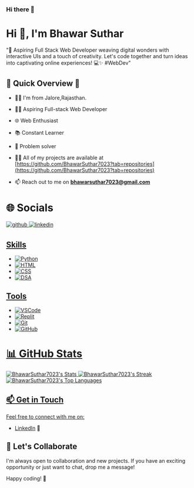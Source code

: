 ### Hi there 👋


<h1>Hi 👋, I'm Bhawar Suthar</h1>

"🚀 Aspiring Full Stack Web Developer weaving digital wonders with interactive UIs and a touch of creativity. Let's code together and turn ideas into captivating online experiences! 💻✨ #WebDev"
 
## 🚀 Quick Overview 🚀
- 👨‍💻 I'm from Jalore,Rajasthan.
- 👨‍💻 Aspiring Full-stack Web Developer
- 🌐 Web Enthusiast
- 📚 Constant Learner
- 🚀 Problem solver

- 👨‍💻 All of my projects are available at [https://github.com/BhawarSuthar7023?tab=repositories](https://github.com/BhawarSuthar7023?tab=repositories)

- 📫 Reach out to me on **bhawarsuthar7023@gmail.com**


<h1>🌐 Socials</h1>
<p align="left">
<a href="https://github.com/BhawarSuthar7023" target="_blank">
<img src=https://img.shields.io/badge/github-%2324292e.svg?&style=for-the-badge&logo=github&logoColor=white alt=github style="margin-bottom: 5px;" />
</a>
<a href="https://www.linkedin.com/in/bhanwar-lal-suthar/" target="_blank">
<img src=https://img.shields.io/badge/linkedin-%231E77B5.svg?&style=for-the-badge&logo=linkedin&logoColor=white alt=linkedin style="margin-bottom: 5px;" />


## Skills
- ![Python](https://img.shields.io/badge/Python-3776AB?style=flat&logo=python&logoColor=white)
- ![HTML](https://img.shields.io/badge/HTML5-E34F26?style=flat&logo=html5&logoColor=white)
- ![CSS](https://img.shields.io/badge/CSS3-1572B6?style=flat&logo=css3&logoColor=white)
- ![DSA](https://img.shields.io/badge/Data_Structures_%26_Algorithms-0082C9?style=flat)

## Tools
- ![VSCode](https://img.shields.io/badge/VSCode-007ACC?style=flat&logo=visual-studio-code&logoColor=white)
- ![Replit](https://img.shields.io/badge/Replit-667881?style=flat&logo=replit&logoColor=white)
- ![Git](https://img.shields.io/badge/Git-F05032?style=flat&logo=git&logoColor=white)
- ![GitHub](https://img.shields.io/badge/GitHub-181717?style=flat&logo=github&logoColor=white)


<h1 align="left">📊 GitHub Stats</h1>

![BhawarSuthar7023's Stats](https://github-readme-stats.vercel.app/api?username=BhawarSuthar7023&theme=vue-dark&show_icons=true&hide_border=true&count_private=true)
![BhawarSuthar7023's Streak](https://github-readme-streak-stats.herokuapp.com/?user=BhawarSuthar7023&theme=vue-dark&hide_border=true)
![BhawarSuthar7023's Top Languages](https://github-readme-stats.vercel.app/api/top-langs/?username=BhawarSuthar7023&theme=vue-dark&show_icons=true&hide_border=true&layout=compact)

## 📫 Get in Touch

Feel free to connect with me on:

- [LinkedIn](https://www.linkedin.com/in/bhanwar-lal-suthar/) 📎

## 🤝 Let's Collaborate

I'm always open to collaboration and new projects. If you have an exciting opportunity or just want to chat, drop me a message!

Happy coding! 🚀
